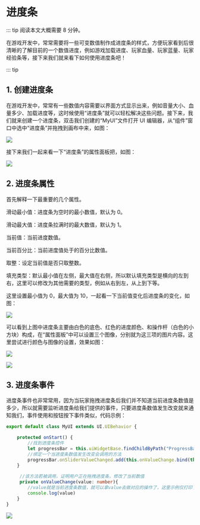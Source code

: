 # 进度条

::: tip 阅读本文大概需要 8 分钟。

在游戏开发中，常常需要将一些可变数值制作成进度条的样式，方便玩家看到后很清晰的了解目前的一个数值进度，例如游戏加载进度、玩家血量、玩家蓝量、玩家经验条等，接下来我们就来看下如何使用进度条吧！

::: tip

## 1. 创建进度条

在游戏开发中，常常有一些数值内容需要以界面方式显示出来，例如音量大小、血量多少、加载进度等，这时候使用“进度条”就可以轻松解决这些问题。接下来，我们就来创建一个进度条，双击我们创建的“MyUI”文件打开 UI 编辑器，从“组件”窗口中选中“进度条”并拖拽到画布中来，如图：

![](https://wstatic-a1.233leyuan.com/productdocs/static/boxcnXGk7dvJ4oEPcI8px6VEDMg.png)

接下来我们一起来看一下“进度条”的属性面板把，如图：

![](https://wstatic-a1.233leyuan.com/productdocs/static/boxcnd9lr7v0YNJUj37r5JnrL2g.png)

## 2. 进度条属性

首先解释一下最重要的几个属性。

滑动最小值：进度条为空时的最小数值，默认为 0。

滑动最大值：进度条拉满时的最大数值，默认为 1。

当前值：当前进度数值。

当前百分比：当前进度值处于的百分比数值。

取整：设定当前值是否只取整数。

填充类型：默认最小值在左侧，最大值在右侧，所以默认填充类型是横向的左到右，这里可以修改为其他需要的类型，例如从右到左，从上到下等。

这里设置最小值为 0，最大值为 10，一起看一下当前值变化后进度条的变化，如图：

![](https://wstatic-a1.233leyuan.com/productdocs/static/boxcnJGaM5t4CanOrZpYY1wX3hc.gif)

可以看到上图中进度条主要由白色的底色、红色的进度颜色、和操作杆（白色的小方块）构成，在“属性面板”中可以设置三个图像，分别就为这三项的图片内容。这里尝试进行颜色与图像的设置，效果如图：

![](https://wstatic-a1.233leyuan.com/productdocs/static/boxcnaBSWzdrtU3zcwRcpQrADug.png)

![](https://wstatic-a1.233leyuan.com/productdocs/static/boxcnQsJBlfqNcHU7tWz2XusJQe.gif)

## 3. 进度条事件

进度条事件也非常常用，因为当玩家拖拽进度条后我们并不知道当前进度条数值是多少，所以就需要监听进度条给我们提供的事件，只要进度条数值发生改变就来通知我们，事件使用和按钮按下事件类似，代码示例：

```ts
export default class MyUI extends UI.UIBehavior {

    protected onStart() {
        //找到进度条控件
        let progressBar = this.uiWidgetBase.findChildByPath("ProgressBar_1") as UI.ProgressBar
        //绑定一个当进度条数值发生改变会调用的方法
        progressBar.onSliderValueChanged.add(this.onValueChange.bind(this))
    }
 
     //该方法若被调用，证明用户正在拖拽进度条，修改了当前数值
     private onValueChange(value: number){
        //value就是当前进度条数值，就可以拿value去做对应的操作了，这里示例仅打印了一个日志
        console.log(value)
    }
}
```

![](https://wstatic-a1.233leyuan.com/productdocs/static/boxcnlQIsHddy7WfqpOgHxsCxFe.png)
